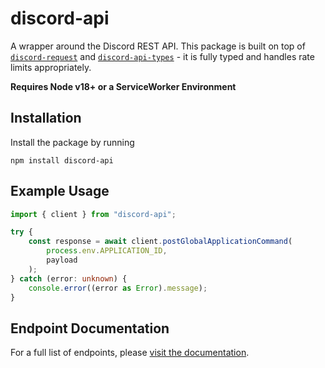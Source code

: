 # discord-api

A wrapper around the Discord REST API. This package is built on top of [`discord-request`](https://www.npmjs.com/package/discord-request) and [`discord-api-types`](https://www.npmjs.com/package/discord-api-types) - it is fully typed and handles rate limits appropriately.

**Requires Node v18+ or a ServiceWorker Environment**

## Installation

Install the package by running

    npm install discord-api

## Example Usage

```ts
import { client } from "discord-api";

try {
	const response = await client.postGlobalApplicationCommand(
		process.env.APPLICATION_ID,
		payload
	);
} catch (error: unknown) {
	console.error((error as Error).message);
}
```

## Endpoint Documentation

For a full list of endpoints, please [visit the documentation]().
